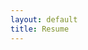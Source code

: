 ```yaml
---
layout: default
title: Resume
---
```


<object data="resume.pdf" type="application/pdf">
        <embed src="resume.pdf" type="application/pdf" />
</object>
